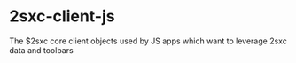 # 2sxc-client-js
The $2sxc core client objects used by JS apps which want to leverage 2sxc data and toolbars

